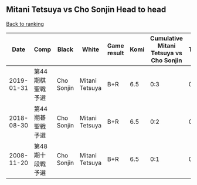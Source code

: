 ## Mitani Tetsuya vs Cho Sonjin Head to head

[Back to ranking](../../index.md)




| **Date** | **Comp** | **Black** | **White** | **Game result** | **Komi** | **Cumulative Mitani Tetsuya vs Cho Sonjin** | **Mitani Tetsuya streak** | **Cho Sonjin streak** | 
| --- | --- | --- | --- | --- | --- | --- | --- | --- |
| 2019-01-31 | 第44期棋聖戦予選 | Cho Sonjin | Mitani Tetsuya | B+R | 6.5 | 0:3 | 0 | 3 | 
| 2018-08-30 | 第44期碁聖戦予選 | Cho Sonjin | Mitani Tetsuya | B+R | 6.5 | 0:2 | 0 | 2 | 
| 2008-11-20 | 第48期十段戦予選 | Cho Sonjin | Mitani Tetsuya | B+R | 6.5 | 0:1 | 0 | 1 |




